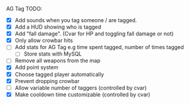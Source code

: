 AG Tag TODO:
- [x] Add sounds when you tag someone / are tagged.
- [x] Add a HUD showing who is tagged
- [x] Add "fall damage". (Cvar for HP and toggling fall damage or not)
- [x] Only allow crowbar hits
- [ ] Add stats for AG Tag e.g time spent tagged, number of times tagged
	- [ ] Store stats with MySQL
- [ ] Remove all weapons from the map
- [x] Add point system
- [x] Choose tagged player automatically
- [x] Prevent dropping crowbar
- [ ] Allow variable number of taggers (controlled by cvar)
- [x] Make cooldown time customizable (controlled by cvar)
